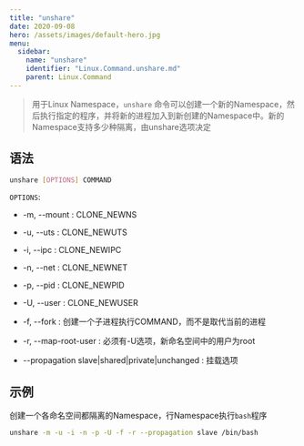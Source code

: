 ```yaml
---
title: "unshare"
date: 2020-09-08
hero: /assets/images/default-hero.jpg
menu:
  sidebar:
    name: "unshare"
    identifier: "Linux.Command.unshare.md"
    parent: Linux.Command
---
```




> 用于Linux Namespace，`unshare` 命令可以创建一个新的Namespace，然后执行指定的程序，并将新的进程加入到新创建的Namespace中。新的Namespace支持多少种隔离，由unshare选项决定



## 语法

```bash
unshare [OPTIONS] COMMAND
```

`OPTIONS`:

* -m, --mount : CLONE_NEWNS

* -u, --uts : CLONE_NEWUTS

* -i, --ipc : CLONE_NEWIPC

* -n, --net : CLONE_NEWNET

* -p, --pid : CLONE_NEWPID

* -U, --user : CLONE_NEWUSER

* -f, --fork : 创建一个子进程执行COMMAND，而不是取代当前的进程

* -r, --map-root-user : 必须有-U选项，新命名空间中的用户为root

* --propagation slave|shared|private|unchanged : 挂载选项



## 示例

创建一个各命名空间都隔离的Namespace，行Namespace执行`bash`程序

```bash
unshare -m -u -i -n -p -U -f -r --propagation slave /bin/bash
```
